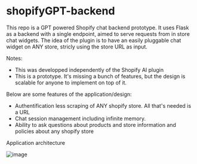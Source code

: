 # shopifyGPT-backend

This repo is a GPT powered Shopify chat backend prototype. It uses Flask as a backend with a single endpoint, aimed to serve requests from in store chat widgets. The idea of the plugin is to have an easily pluggable chat widget on ANY store, stricly using the store URL as input.

Notes:
- This was developped independently of the Shopify AI plugin
- This is a prototype. It's missing a bunch of features, but the design is scalable for anyone to implement on top of it.

Below are some features of the application/design:
- Authentification less scraping of ANY shopify store. All that's needed is a URL
- Chat session management including infinite memory.
- Ability to ask questions about products and store information and policies about any shopify store

Application architecture


![image](https://i.ibb.co/K9XjTKD/plugin-drawio.png)
